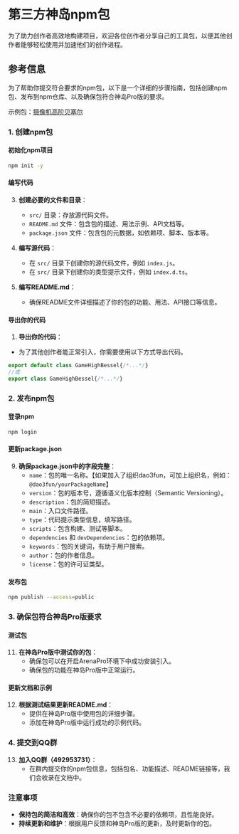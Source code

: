 # 第三方神岛npm包

为了助力创作者高效地构建项目，欢迎各位创作者分享自己的工具包，以便其他创作者能够轻松使用并加速他们的创作进程。

## 参考信息

为了帮助你提交符合要求的npm包，以下是一个详细的步骤指南，包括创建npm包、发布到npm仓库、以及确保包符合神岛Pro版的要求。

示例包：[摄像机高阶贝塞尔](/package/GameHighBessel)

### 1. 创建npm包

#### 初始化npm项目

   ```bash
   npm init -y
   ```

#### 编写代码

3. **创建必要的文件和目录**：
   - `src/` 目录：存放源代码文件。
   - `README.md` 文件：包含包的描述、用法示例、API文档等。
   - `package.json` 文件：包含包的元数据，如依赖项、脚本、版本等。

4. **编写源代码**：
   - 在 `src/` 目录下创建你的源代码文件，例如 `index.js`。
   - 在 `src/` 目录下创建你的类型提示文件，例如 `index.d.ts`。

5. **编写README.md**：
   - 确保README文件详细描述了你的包的功能、用法、API接口等信息。

#### 导出你的代码

1. **导出你的代码**：
  - 为了其他创作者能正常引入，你需要使用以下方式导出代码。
   ```javascript
   export default class GameHighBessel{/*...*/}
   //或
   export class GameHighBessel{/*...*/}
   ```

### 2. 发布npm包

#### 登录npm

   ```bash
   npm login
   ```

#### 更新package.json

9. **确保package.json中的字段完整**：
   - `name`：包的唯一名称。【如果加入了组织dao3fun，可加上组织名，例如：`@dao3fun/yourPackageName`】
   - `version`：包的版本号，遵循语义化版本控制（Semantic Versioning）。
   - `description`：包的简短描述。
   - `main`：入口文件路径。
   - `type`：代码提示类型信息，填写路径。
   - `scripts`：包含构建、测试等脚本。
   - `dependencies` 和 `devDependencies`：包的依赖项。
   - `keywords`：包的关键词，有助于用户搜索。
   - `author`：包的作者信息。
   - `license`：包的许可证类型。

#### 发布包

```bash
npm publish --access=public
```

### 3. 确保包符合神岛Pro版要求

#### 测试包

11. **在神岛Pro版中测试你的包**：
    - 确保包可以在开启ArenaPro环境下中成功安装引入。
    - 确保包的功能在神岛Pro版中正常运行。

#### 更新文档和示例

12. **根据测试结果更新README.md**：
    - 提供在神岛Pro版中使用包的详细步骤。
    - 添加在神岛Pro版中运行成功的示例代码。

### 4. 提交到QQ群

13. **加入QQ群（492953731）**：
    - 在群内提交你的npm包信息，包括包名、功能描述、README链接等，我们会收录在文档中。

### 注意事项

- **保持包的简洁和高效**：确保你的包不包含不必要的依赖项，且性能良好。
- **持续更新和维护**：根据用户反馈和神岛Pro版的更新，及时更新你的包。
